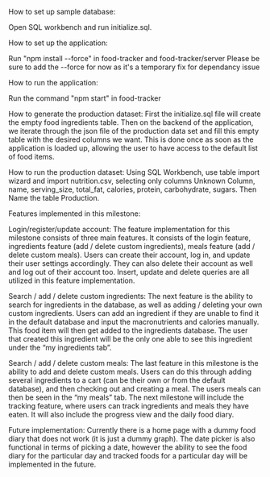 How to set up sample database:

Open SQL workbench and run initialize.sql.

How to set up the application:

Run "npm install --force" in food-tracker and food-tracker/server
Please be sure to add the --force for now as it's a temporary fix for dependancy issue

How to run the application:

Run the command "npm start" in food-tracker

How to generate the production dataset:
First the initialize.sql file will create the empty food ingredients table. Then on the backend of the application, we iterate through the json file of the production data set and fill this empty table with the desired columns we want. This is done once as soon as the application is loaded up, allowing the user to have access to the default list of food items.

How to run the production dataset:
Using SQL Workbench, use table import wizard and import nutrition.csv, selecting only columns Unknown Column, name, serving_size, total_fat, calories, protein, carbohydrate, sugars. Then Name the table Production.

Features implemented in this milestone:

Login/register/update account:
The feature implementation for this milestone consists of three main features. It consists of the login feature, ingredients feature (add / delete custom ingredients), meals feature (add / delete custom meals). Users can create their account, log in, and update their user settings accordingly. They can also delete their account as well and log out of their account too. Insert, update and delete queries are all utilized in this feature implementation.

Search / add / delete custom ingredients:
The next feature is the ability to search for ingredients in the database, as well as adding / deleting your own custom ingredients. Users can add an ingredient if they are unable to find it in the default database and input the macronutrients and calories manually. This food item will then get added to the ingredients database. The user that created this ingredient will be the only one able to see this ingredient under the “my ingredients tab”.

Search / add / delete custom meals:
The last feature in this milestone is the ability to add and delete custom meals. Users can do this through adding several ingredients to a cart (can be their own or from the default database), and then checking out and creating a meal. The users meals can then be seen in the “my meals” tab. The next milestone will include the tracking feature, where users can track ingredients and meals they have eaten. It will also include the progress view and the daily food diary.

Future implementation:
Currently there is a home page with a dummy food diary that does not work (it is just a dummy graph). The date picker is also functional in terms of picking a date, however the ability to see the food diary for the particular day and tracked foods for a particular day will be implemented in the future.
